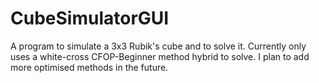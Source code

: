 # CubeSimulatorGUI
A program to simulate a 3x3 Rubik's cube and to solve it.
Currently only uses a white-cross CFOP-Beginner method hybrid to solve. 
I plan to add more optimised methods in the future.
